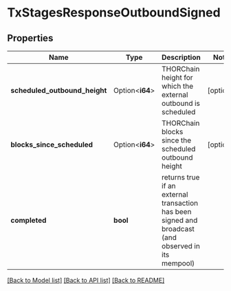 # TxStagesResponseOutboundSigned

## Properties

Name | Type | Description | Notes
------------ | ------------- | ------------- | -------------
**scheduled_outbound_height** | Option<**i64**> | THORChain height for which the external outbound is scheduled | [optional]
**blocks_since_scheduled** | Option<**i64**> | THORChain blocks since the scheduled outbound height | [optional]
**completed** | **bool** | returns true if an external transaction has been signed and broadcast (and observed in its mempool) | 

[[Back to Model list]](../README.md#documentation-for-models) [[Back to API list]](../README.md#documentation-for-api-endpoints) [[Back to README]](../README.md)


